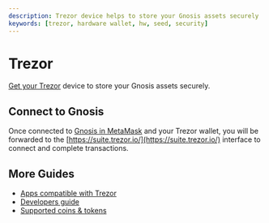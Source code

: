 ```yaml
---
description: Trezor device helps to store your Gnosis assets securely
keywords: [trezor, hardware wallet, hw, seed, security]
---
```


# Trezor

[Get your Trezor](https://trezor.io/#comparison) device to store your Gnosis assets securely.

## Connect to Gnosis

Once connected to [Gnosis in MetaMask](/tools/wallets/metamask) and your Trezor wallet, you will be forwarded to the [https://suite.trezor.io/](https://suite.trezor.io/) interface to connect and complete transactions.

## More Guides

- [Apps compatible with Trezor](https://wiki.trezor.io/User_manual:Trezor_Apps)
- [Developers guide](https://wiki.trezor.io/Developers_guide)
- [Supported coins & tokens](https://trezor.io/coins/)